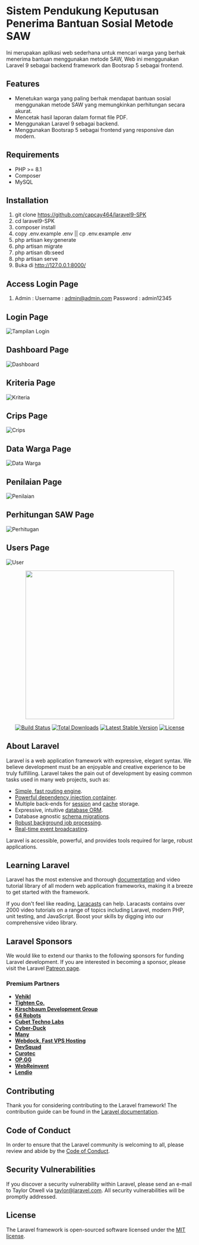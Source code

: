 # Sistem Pendukung Keputusan Penerima Bantuan Sosial Metode SAW

Ini merupakan aplikasi web sederhana untuk mencari warga yang berhak menerima bantuan menggunakan metode SAW, Web ini menggunakan Laravel 9 sebagai backend framework dan Bootsrap 5 sebagai frontend. 

## Features

- Menetukan warga yang paling berhak mendapat bantuan sosial menggunakan metode SAW yang memungkinkan perhitungan secara akurat.
- Mencetak hasil laporan dalam format file PDF.
- Menggunakan Laravel 9 sebagai backend.
- Menggunakan Bootsrap 5 sebagai frontend yang responsive dan modern.


## Requirements

- PHP >= 8.1
- Composer
- MySQL

## Installation

1. git clone https://github.com/capcay464/laravel9-SPK
2. cd laravel9-SPK
3. composer install
4. copy .env.example .env || cp .env.example .env
4. php artisan key:generate
5. php artisan migrate
7. php artisan db:seed
8. php artisan serve
9. Buka di http://127.0.0.1:8000/

## Access Login Page
1. Admin :
Username : admin@admin.com
Password : admin12345


## Login Page
![Tampilan Login](https://github.com/capcay464/laravel9-SPK/assets/19301596/22557105-aa73-426c-a354-05359796482f)

## Dashboard Page
![Dashboard](https://github.com/capcay464/laravel9-SPK/assets/19301596/46953781-ccca-45f4-a7ad-6c190a35d53b)

## Kriteria Page 
![Kriteria](https://github.com/capcay464/laravel9-SPK/assets/19301596/63238ce3-2c96-477f-b5ea-fd59371339db)

## Crips Page
![Crips](https://github.com/capcay464/laravel9-SPK/assets/19301596/46e1836f-5d3f-47e1-bf32-fe045e9c1fcb)

## Data Warga Page
![Data Warga](https://github.com/capcay464/laravel9-SPK/assets/19301596/e7de7e8f-c0d6-4483-8976-6232562050f8)

## Penilaian Page
![Penilaian](https://github.com/capcay464/laravel9-SPK/assets/19301596/af9d49c2-7a7e-42f8-8e75-a68f5545359f)

## Perhitungan SAW Page
![Perhitugan](https://github.com/capcay464/laravel9-SPK/assets/19301596/e2e28b13-b044-4f0c-be46-ec4bda867922)

## Users Page
![User](https://github.com/capcay464/laravel9-SPK/assets/19301596/13723cdc-e728-4cc9-8bd4-0daac47e9945)









<p align="center"><a href="https://laravel.com" target="_blank"><img src="https://raw.githubusercontent.com/laravel/art/master/logo-lockup/5%20SVG/2%20CMYK/1%20Full%20Color/laravel-logolockup-cmyk-red.svg" width="400"></a></p>

<p align="center">
<a href="https://travis-ci.org/laravel/framework"><img src="https://travis-ci.org/laravel/framework.svg" alt="Build Status"></a>
<a href="https://packagist.org/packages/laravel/framework"><img src="https://img.shields.io/packagist/dt/laravel/framework" alt="Total Downloads"></a>
<a href="https://packagist.org/packages/laravel/framework"><img src="https://img.shields.io/packagist/v/laravel/framework" alt="Latest Stable Version"></a>
<a href="https://packagist.org/packages/laravel/framework"><img src="https://img.shields.io/packagist/l/laravel/framework" alt="License"></a>
</p>

## About Laravel

Laravel is a web application framework with expressive, elegant syntax. We believe development must be an enjoyable and creative experience to be truly fulfilling. Laravel takes the pain out of development by easing common tasks used in many web projects, such as:

- [Simple, fast routing engine](https://laravel.com/docs/routing).
- [Powerful dependency injection container](https://laravel.com/docs/container).
- Multiple back-ends for [session](https://laravel.com/docs/session) and [cache](https://laravel.com/docs/cache) storage.
- Expressive, intuitive [database ORM](https://laravel.com/docs/eloquent).
- Database agnostic [schema migrations](https://laravel.com/docs/migrations).
- [Robust background job processing](https://laravel.com/docs/queues).
- [Real-time event broadcasting](https://laravel.com/docs/broadcasting).

Laravel is accessible, powerful, and provides tools required for large, robust applications.

## Learning Laravel

Laravel has the most extensive and thorough [documentation](https://laravel.com/docs) and video tutorial library of all modern web application frameworks, making it a breeze to get started with the framework.

If you don't feel like reading, [Laracasts](https://laracasts.com) can help. Laracasts contains over 2000 video tutorials on a range of topics including Laravel, modern PHP, unit testing, and JavaScript. Boost your skills by digging into our comprehensive video library.

## Laravel Sponsors

We would like to extend our thanks to the following sponsors for funding Laravel development. If you are interested in becoming a sponsor, please visit the Laravel [Patreon page](https://patreon.com/taylorotwell).

### Premium Partners

- **[Vehikl](https://vehikl.com/)**
- **[Tighten Co.](https://tighten.co)**
- **[Kirschbaum Development Group](https://kirschbaumdevelopment.com)**
- **[64 Robots](https://64robots.com)**
- **[Cubet Techno Labs](https://cubettech.com)**
- **[Cyber-Duck](https://cyber-duck.co.uk)**
- **[Many](https://www.many.co.uk)**
- **[Webdock, Fast VPS Hosting](https://www.webdock.io/en)**
- **[DevSquad](https://devsquad.com)**
- **[Curotec](https://www.curotec.com/services/technologies/laravel/)**
- **[OP.GG](https://op.gg)**
- **[WebReinvent](https://webreinvent.com/?utm_source=laravel&utm_medium=github&utm_campaign=patreon-sponsors)**
- **[Lendio](https://lendio.com)**

## Contributing

Thank you for considering contributing to the Laravel framework! The contribution guide can be found in the [Laravel documentation](https://laravel.com/docs/contributions).

## Code of Conduct

In order to ensure that the Laravel community is welcoming to all, please review and abide by the [Code of Conduct](https://laravel.com/docs/contributions#code-of-conduct).

## Security Vulnerabilities

If you discover a security vulnerability within Laravel, please send an e-mail to Taylor Otwell via [taylor@laravel.com](mailto:taylor@laravel.com). All security vulnerabilities will be promptly addressed.

## License

The Laravel framework is open-sourced software licensed under the [MIT license](https://opensource.org/licenses/MIT).
